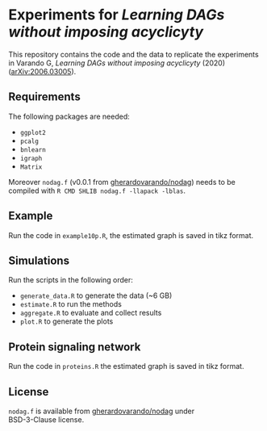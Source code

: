 # Experiments for *Learning DAGs without imposing acyclicyty* 


This repository contains the code and the data to replicate the experiments in 
Varando G, *Learning DAGs without imposing acyclicyty* (2020) 
([arXiv:2006.03005](https://arxiv.org/abs/2006.03005)). 


## Requirements 

The following packages are needed: 

* `ggplot2`
* `pcalg`
* `bnlearn`
* `igraph`
* `Matrix`   

Moreover `nodag.f` (v0.0.1 from 
[gherardovarando/nodag](https://github.com/gherardovarando/nodag)) 
needs to be compiled with `R CMD SHLIB nodag.f -llapack -lblas`.

## Example 

Run the code in `example10p.R`, the estimated graph is saved in 
tikz format. 

## Simulations 

Run the scripts in the following order:

* `generate_data.R` to generate the data (~6 GB) 
* `estimate.R` to run the methods  
* `aggregate.R` to evaluate and collect results 
* `plot.R` to generate the plots  

## Protein signaling network

Run the code in `proteins.R` the estimated graph is saved in tikz format.  

## License 

`nodag.f` is available from 
[gherardovarando/nodag](https://github.com/gherardovarando/nodag) under  
BSD-3-Clause license. 
